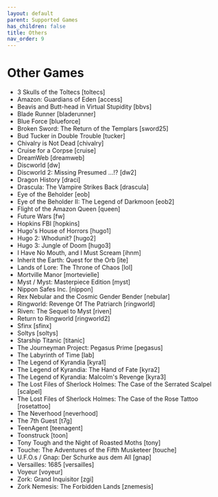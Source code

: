 ```yaml
---
layout: default
parent: Supported Games
has_children: false
title: Others
nav_order: 9
---
```


# Other Games

- 3 Skulls of the Toltecs	[toltecs]
- Amazon: Guardians of Eden	[access]
- Beavis and Butt-head in Virtual Stupidity	[bbvs]
- Blade Runner	[bladerunner]
- Blue Force	[blueforce]
- Broken Sword: The Return of the Templars	[sword25]
- Bud Tucker in Double Trouble	[tucker]
- Chivalry is Not Dead	[chivalry]
- Cruise for a Corpse	[cruise]
- DreamWeb	[dreamweb]
- Discworld	[dw]
- Discworld 2: Missing Presumed ...!?	[dw2]
- Dragon History	[draci]
- Drascula: The Vampire Strikes Back	[drascula]
- Eye of the Beholder	[eob]
- Eye of the Beholder II: The Legend of Darkmoon	[eob2]
- Flight of the Amazon Queen	[queen]
- Future Wars	[fw]
- Hopkins FBI	[hopkins]
- Hugo's House of Horrors	[hugo1]
- Hugo 2: Whodunit?	[hugo2]
- Hugo 3: Jungle of Doom	[hugo3]
- I Have No Mouth, and I Must Scream	[ihnm]
- Inherit the Earth: Quest for the Orb	[ite]
- Lands of Lore: The Throne of Chaos	[lol]
- Mortville Manor	[mortevielle]
- Myst / Myst: Masterpiece Edition	[myst]
- Nippon Safes Inc.	[nippon]
- Rex Nebular and the Cosmic Gender Bender	[nebular]
- Ringworld: Revenge Of The Patriarch	[ringworld]
- Riven: The Sequel to Myst	[riven]
- Return to Ringworld	[ringworld2]
- Sfinx	[sfinx]
- Soltys	[soltys]
- Starship Titanic	[titanic]
- The Journeyman Project: Pegasus Prime	[pegasus]
- The Labyrinth of Time	[lab]
- The Legend of Kyrandia	[kyra1]
- The Legend of Kyrandia: The Hand of Fate	[kyra2]
- The Legend of Kyrandia: Malcolm's Revenge	[kyra3]
- The Lost Files of Sherlock Holmes: The Case of the Serrated Scalpel	[scalpel]
- The Lost Files of Sherlock Holmes: The Case of the Rose Tattoo	[rosetattoo]
- The Neverhood	[neverhood]
- The 7th Guest	[t7g]
- TeenAgent	[teenagent]
- Toonstruck	[toon]
- Tony Tough and the Night of Roasted Moths	[tony]
- Touche: The Adventures of the Fifth Musketeer	[touche]
- U.F.O.s / Gnap: Der Schurke aus dem All	[gnap]
- Versailles: 1685	[versailles]
- Voyeur	[voyeur]
- Zork: Grand Inquisitor	[zgi]
- Zork Nemesis: The Forbidden Lands	[znemesis]